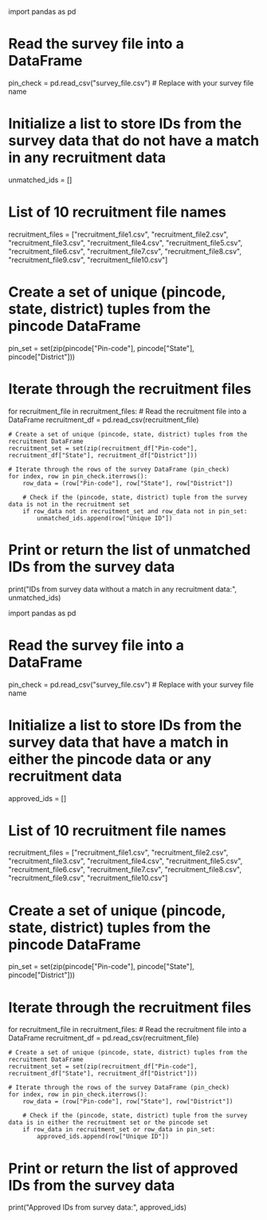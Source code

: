import pandas as pd

# Read the survey file into a DataFrame
pin_check = pd.read_csv("survey_file.csv")  # Replace with your survey file name

# Initialize a list to store IDs from the survey data that do not have a match in any recruitment data
unmatched_ids = []

# List of 10 recruitment file names
recruitment_files = ["recruitment_file1.csv", "recruitment_file2.csv", "recruitment_file3.csv", "recruitment_file4.csv", "recruitment_file5.csv",
             "recruitment_file6.csv", "recruitment_file7.csv", "recruitment_file8.csv", "recruitment_file9.csv", "recruitment_file10.csv"]

# Create a set of unique (pincode, state, district) tuples from the pincode DataFrame
pin_set = set(zip(pincode["Pin-code"], pincode["State"], pincode["District"]))

# Iterate through the recruitment files
for recruitment_file in recruitment_files:
    # Read the recruitment file into a DataFrame
    recruitment_df = pd.read_csv(recruitment_file)
    
    # Create a set of unique (pincode, state, district) tuples from the recruitment DataFrame
    recruitment_set = set(zip(recruitment_df["Pin-code"], recruitment_df["State"], recruitment_df["District"]))
    
    # Iterate through the rows of the survey DataFrame (pin_check)
    for index, row in pin_check.iterrows():
        row_data = (row["Pin-code"], row["State"], row["District"])
        
        # Check if the (pincode, state, district) tuple from the survey data is not in the recruitment set
        if row_data not in recruitment_set and row_data not in pin_set:
            unmatched_ids.append(row["Unique ID"])

# Print or return the list of unmatched IDs from the survey data
print("IDs from survey data without a match in any recruitment data:", unmatched_ids)










import pandas as pd

# Read the survey file into a DataFrame
pin_check = pd.read_csv("survey_file.csv")  # Replace with your survey file name

# Initialize a list to store IDs from the survey data that have a match in either the pincode data or any recruitment data
approved_ids = []

# List of 10 recruitment file names
recruitment_files = ["recruitment_file1.csv", "recruitment_file2.csv", "recruitment_file3.csv", "recruitment_file4.csv", "recruitment_file5.csv",
             "recruitment_file6.csv", "recruitment_file7.csv", "recruitment_file8.csv", "recruitment_file9.csv", "recruitment_file10.csv"]

# Create a set of unique (pincode, state, district) tuples from the pincode DataFrame
pin_set = set(zip(pincode["Pin-code"], pincode["State"], pincode["District"]))

# Iterate through the recruitment files
for recruitment_file in recruitment_files:
    # Read the recruitment file into a DataFrame
    recruitment_df = pd.read_csv(recruitment_file)
    
    # Create a set of unique (pincode, state, district) tuples from the recruitment DataFrame
    recruitment_set = set(zip(recruitment_df["Pin-code"], recruitment_df["State"], recruitment_df["District"]))
    
    # Iterate through the rows of the survey DataFrame (pin_check)
    for index, row in pin_check.iterrows():
        row_data = (row["Pin-code"], row["State"], row["District"])
        
        # Check if the (pincode, state, district) tuple from the survey data is in either the recruitment set or the pincode set
        if row_data in recruitment_set or row_data in pin_set:
            approved_ids.append(row["Unique ID"])

# Print or return the list of approved IDs from the survey data
print("Approved IDs from survey data:", approved_ids)
